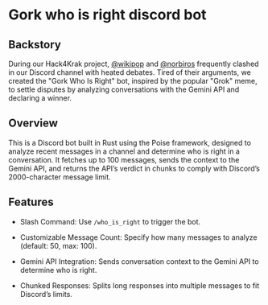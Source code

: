 # Gork who is right discord bot
## Backstory

During our Hack4Krak project, [@wikipop](github.com/wikipop) and [@norbiros](github.com/norbiros) frequently clashed in our Discord channel with heated debates. Tired of their arguments, we created the "Gork Who Is Right" bot, inspired by the popular "Grok" meme, to settle disputes by analyzing conversations with the Gemini API and declaring a winner.

## Overview

This is a Discord bot built in Rust using the Poise framework, designed to analyze recent messages in a channel and determine who is right in a conversation. It fetches up to 100 messages, sends the context to the Gemini API, and returns the API’s verdict in chunks to comply with Discord’s 2000-character message limit.

## Features

- Slash Command: Use `/who_is_right` to trigger the bot.

- Customizable Message Count: Specify how many messages to analyze (default: 50, max: 100).

- Gemini API Integration: Sends conversation context to the Gemini API to determine who is right.

- Chunked Responses: Splits long responses into multiple messages to fit Discord’s limits.
